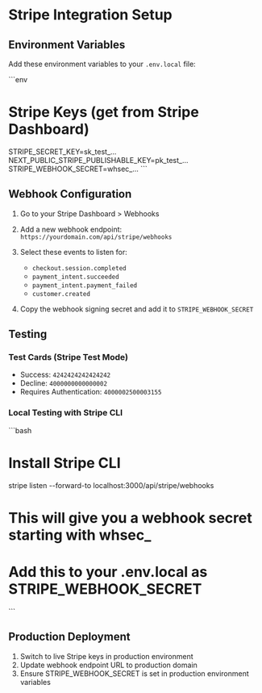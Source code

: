 # Stripe Integration Setup

## Environment Variables

Add these environment variables to your `.env.local` file:

\`\`\`env
# Stripe Keys (get from Stripe Dashboard)
STRIPE_SECRET_KEY=sk_test_...
NEXT_PUBLIC_STRIPE_PUBLISHABLE_KEY=pk_test_...
STRIPE_WEBHOOK_SECRET=whsec_...
\`\`\`

## Webhook Configuration

1. Go to your Stripe Dashboard > Webhooks
2. Add a new webhook endpoint: `https://yourdomain.com/api/stripe/webhooks`
3. Select these events to listen for:
   - `checkout.session.completed`
   - `payment_intent.succeeded`
   - `payment_intent.payment_failed`
   - `customer.created`

4. Copy the webhook signing secret and add it to `STRIPE_WEBHOOK_SECRET`

## Testing

### Test Cards (Stripe Test Mode)
- Success: `4242424242424242`
- Decline: `4000000000000002`
- Requires Authentication: `4000002500003155`

### Local Testing with Stripe CLI
\`\`\`bash
# Install Stripe CLI
stripe listen --forward-to localhost:3000/api/stripe/webhooks

# This will give you a webhook secret starting with whsec_
# Add this to your .env.local as STRIPE_WEBHOOK_SECRET
\`\`\`

## Production Deployment

1. Switch to live Stripe keys in production environment
2. Update webhook endpoint URL to production domain
3. Ensure STRIPE_WEBHOOK_SECRET is set in production environment variables
